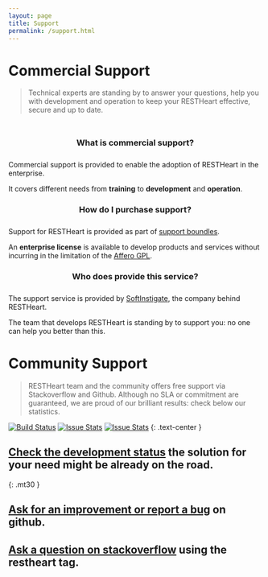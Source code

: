 ```yaml
---
layout: page
title: Support
permalink: /support.html
---
```


# Commercial Support

> Technical experts are standing by to answer your questions, help you with development and operation to keep your RESTHeart effective, secure and up to date.

<section class="slice" id="questions" style="padding-top: 10px">
    <div class="container">
        <article class="col-sm-12 col-md-4">
            <section>
                <h3 style="text-align:center; margin-bottom: 25px;">What is commercial support?</h3>
                <p>Commercial support is provided to enable the adoption of RESTHeart in the enterprise.</p>
                <p>It covers different needs from <strong>training</strong> to <strong>development</strong> and <strong>operation</strong>.</p>
            </section>
        </article>
        <article class="col-sm-12 col-md-4">
            <section>
                <h3 style="text-align:center; margin-bottom: 25px;">How do I purchase support?</h3>
                <p>Support for RESTHeart is provided as part of <a href="/support-boundles.html">support boundles</a>.</p>
                <p>An <strong>enterprise license</strong> is available to develop products and services without incurring in the limitation of the <a href="https://en.wikipedia.org/wiki/Affero_General_Public_License" target="_blank">Affero GPL</a>.</p>
            </section>
        </article>
        <article class="col-sm-12 col-md-4">
            <section>
                <h3 style="text-align:center; margin-bottom: 25px;">Who does provide this service?</h3>
                <p>The support service is provided by <a href="http://www.softinstigate.com" target="_blank">SoftInstigate</a>, the company behind RESTHeart.</p>
                <p>The team that develops RESTHeart is standing by to support you: no one can help you better than this.</p>
            </section>
        </article>
    </div>
</section>

# Community Support

> RESTHeart team and the community offers free support via Stackoverflow and Github. Although no SLA or commitment are guaranteed, we are proud of our brilliant results: check below our statistics.

[![Build Status](https://travis-ci.org/SoftInstigate/restheart.svg?branch=develop)](https://travis-ci.org/SoftInstigate/restheart)
[![Issue Stats](http://issuestats.com/github/SoftInstigate/restheart/badge/pr)](http://issuestats.com/github/SoftInstigate/restheart)
[![Issue Stats](http://issuestats.com/github/SoftInstigate/restheart/badge/issue)](http://issuestats.com/github/SoftInstigate/restheart)
{: .text-center }

## <a class="btn btn-success btn-small" href="https://softinstigate.atlassian.net/issues/?filter=10403" target="_blank">Check the development status</a> the solution for your need might be already on the road. 
{: .mt30 }

## <a class="btn btn-info" href="https://github.com/SoftInstigate/restheart/issues/new">Ask for an improvement or report a bug</a> on github.

## <a class="btn btn-warning" href="http://stackoverflow.com/questions/tagged/restheart">Ask a question on stackoverflow</a> using the restheart tag.